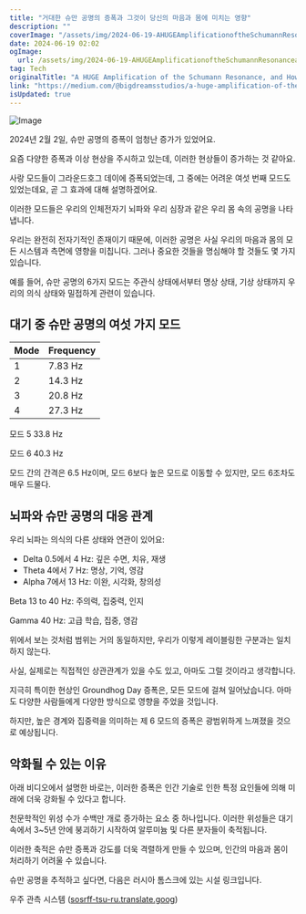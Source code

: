```yaml
---
title: "거대한 슈만 공명의 증폭과 그것이 당신의 마음과 몸에 미치는 영향"
description: ""
coverImage: "/assets/img/2024-06-19-AHUGEAmplificationoftheSchumannResonanceandHowitAffectsYourMindandBody_0.png"
date: 2024-06-19 02:02
ogImage: 
  url: /assets/img/2024-06-19-AHUGEAmplificationoftheSchumannResonanceandHowitAffectsYourMindandBody_0.png
tag: Tech
originalTitle: "A HUGE Amplification of the Schumann Resonance, and How it Affects Your Mind and Body"
link: "https://medium.com/@bigdreamsstudios/a-huge-amplification-of-the-schumann-resonance-and-how-it-affects-your-mind-and-body-afcd44ac3bd5"
isUpdated: true
---
```







![Image](/assets/img/2024-06-19-AHUGEAmplificationoftheSchumannResonanceandHowitAffectsYourMindandBody_0.png)

2024년 2월 2일, 슈만 공명의 증폭이 엄청난 증가가 있었어요.

요즘 다양한 증폭과 이상 현상을 주시하고 있는데, 이러한 현상들이 증가하는 것 같아요.

사랑 모드들이 그라운드호그 데이에 증폭되었는데, 그 중에는 어려운 여섯 번째 모드도 있었는데요, 곧 그 효과에 대해 설명하겠어요.


<div class="content-ad"></div>

이러한 모드들은 우리의 인체전자기 뇌파와 우리 심장과 같은 우리 몸 속의 공명을 나타냅니다.

우리는 완전히 전자기적인 존재이기 때문에, 이러한 공명은 사실 우리의 마음과 몸의 모든 시스템과 측면에 영향을 미칩니다. 그러나 중요한 것들을 명심해야 할 것들도 몇 가지 있습니다.

예를 들어, 슈만 공명의 6가지 모드는 주관식 상태에서부터 명상 상태, 기상 상태까지 우리의 의식 상태와 밀접하게 관련이 있습니다.

## 대기 중 슈만 공명의 여섯 가지 모드

<div class="content-ad"></div>


Mode | Frequency
---|---
1 | 7.83 Hz
2 | 14.3 Hz
3 | 20.8 Hz
4 | 27.3 Hz

<div class="content-ad"></div>

모드 5 33.8 Hz

모드 6 40.3 Hz

모드 간의 간격은 6.5 Hz이며, 모드 6보다 높은 모드로 이동할 수 있지만, 모드 6조차도 매우 드물다.

## 뇌파와 슈만 공명의 대응 관계

<div class="content-ad"></div>

우리 뇌파는 의식의 다른 상태와 연관이 있어요:

- Delta 0.5에서 4 Hz: 깊은 수면, 치유, 재생
- Theta 4에서 7 Hz: 명상, 기억, 영감
- Alpha 7에서 13 Hz: 이완, 시각화, 창의성

<div class="content-ad"></div>

Beta 13 to 40 Hz: 주의력, 집중력, 인지

Gamma 40 Hz: 고급 학습, 집중, 영감

위에서 보는 것처럼 범위는 거의 동일하지만, 우리가 이렇게 레이블링한 구분과는 일치하지 않는다.

사실, 실제로는 직접적인 상관관계가 있을 수도 있고, 아마도 그럴 것이라고 생각합니다.

<div class="content-ad"></div>

지극히 특이한 현상인 Groundhog Day 증폭은, 모든 모드에 걸쳐 일어났습니다. 아마도 다양한 사람들에게 다양한 방식으로 영향을 주었을 것입니다.

하지만, 높은 경계와 집중력을 의미하는 제 6 모드의 증폭은 광범위하게 느껴졌을 것으로 예상됩니다.

## 악화될 수 있는 이유

아래 비디오에서 설명한 바로는, 이러한 증폭은 인간 기술로 인한 특정 요인들에 의해 미래에 더욱 강화될 수 있다고 합니다.

<div class="content-ad"></div>

천문학적인 위성 수가 수백만 개로 증가하는 요소 중 하나입니다. 이러한 위성들은 대기 속에서 3~5년 안에 붕괴하기 시작하여 알루미늄 및 다른 분자들이 축적됩니다.

이러한 축적은 슈만 증폭과 강도를 더욱 격렬하게 만들 수 있으며, 인간의 마음과 몸이 처리하기 어려울 수 있습니다.

슈만 공명을 추적하고 싶다면, 다음은 러시아 톰스크에 있는 시설 링크입니다.

우주 관측 시스템 ([sosrff-tsu-ru.translate.goog](https://sosrff-tsu-ru.translate.goog/))